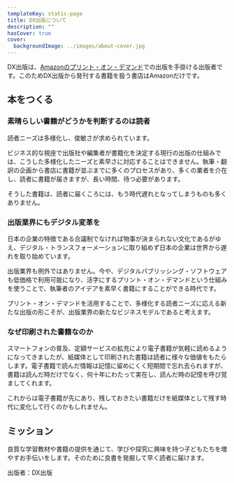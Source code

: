```yaml
---
templateKey: static-page
title: DX出版について
description: "" 
hasCover: true
cover:
  backgroundImage: ../images/about-cover.jpg
---
```


DX出版は、[Amazonのプリント・オン・デマンド](https://www.amazon.co.jp/gp/help/customer/display.html?nodeId=201998960)での出版を手掛ける出版者です。このためDX出版から発刊する書籍を扱う書店はAmazonだけです。

## 本をつくる 

### 素晴らしい書籍がどうかを判断するのは読者
読者ニーズは多様化し、俊敏さが求められています。

ビジネス的な視座で出版社や編集者が書籍化を決定する現行の出版の仕組みでは、こうした多様化したニーズと素早さに対応することはできません。執筆・翻訳の企画から書店に書籍が並ぶまでに多くのプロセスがあり、多くの業者を介在し、読者に書籍が届きますが、長い時間、待つ必要があります。

そうした書籍は、読者に届くころには、もう時代遅れとなってしまうものも多くありません。

### 出版業界にもデジタル変革を
日本の企業の特徴である合議制でなければ物事が決まられない文化であるがゆえ、デジタル・トランスフォーメーションに取り組めず日本の企業は世界から遅れを取り始めています。

出版業界も例外ではありません。今や、デジタルパブリッシング・ソフトウェアも低価格で利用可能になり、活字にするプリント・オン・デマンドという仕組みを使うことで、執筆者のアイデアを素早く書籍にすることができる時代です。

プリント・オン・デマンドを活用することで、多様化する読者ニーズに応える新たな出版の形こそが、出版業界の新たなビジネスモデルであると考えます。

### なぜ印刷された書籍なのか
スマートフォンの普及、定額サービスの拡充により電子書籍が気軽に読めるようになってきましたが、紙媒体として印刷された書籍は読者に様々な価値をもたらします。電子書籍で読んだ情報は記憶に留めにくく短期間で忘れ去られますが、書籍は読んだ時だけでなく、何十年にわたって実在し、読んだ時の記憶を呼び覚ましてくれます。

これからは電子書籍が先にあり、残しておきたい書籍だけを紙媒体として残す時代に変化して行くのかもしれません。

## ミッション
良質な学習教材や書籍の提供を通じて、学びや探究に興味を持つ子どもたちを増やすお手伝いをします。そのために良書を発掘して早く読者に届けます。

出版者：DX出版　
